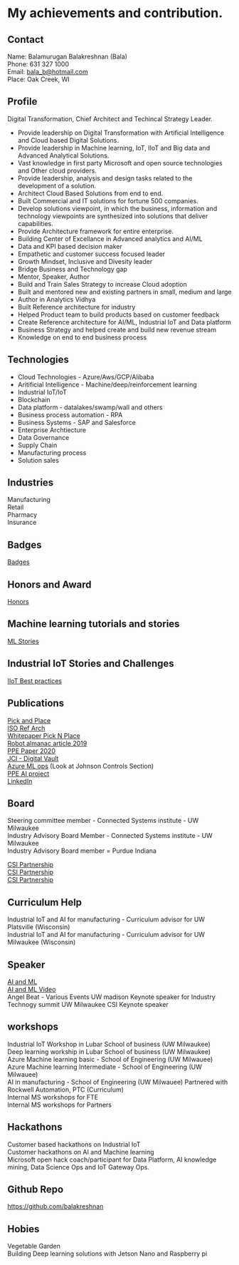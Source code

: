 # My achievements and contribution.

## Contact

Name: Balamurugan Balakreshnan (Bala) <br/>
Phone: 631 327 1000 <br/>
Email: bala_b@hotmail.com <br/>
Place: Oak Creek, WI <br/>

## Profile

Digital Transformation, Chief Architect and Techincal Strategy Leader.<br>

- Provide leadership on Digital Transformation with Artificial Intelligence and Cloud based Digital Solutions.
- Provide leadership in Machine learning, IoT, IIoT and Big data and Advanced Analytical Solutions.
- Vast knowledge in first party Microsoft and open source technologies and Other cloud providers.
- Provide leadership, analysis and design tasks related to the development of a solution.
- Architect Cloud Based Solutions from end to end.
- Built Commercial and IT solutions for fortune 500 companies.
- Develop solutions viewpoint, in which the business, information and technology viewpoints are synthesized into solutions that deliver capabilities.
- Provide Architecture framework for entire enterprise.
- Building Center of Excellance in Advanced analytics and AI/ML
- Data and KPI based decision maker
- Empathetic and customer success focused leader
- Growth Mindset, Inclusive and Divesity leader
- Bridge Business and Technology gap
- Mentor, Speaker, Author
- Build and Train Sales Strategy to increase Cloud adoption
- Built and mentored new and existing partners in small, medium and large
- Author in Analytics Vidhya
- Built Reference architecture for industry
- Helped Product team to build products based on customer feedback
- Create Reference architecture for AI/ML, Industrial IoT and Data platform
- Business Strategy and helped create and build new revenue stream
- Knowledge on end to end business process

## Technologies

- Cloud Technologies - Azure/Aws/GCP/Alibaba
- Aritificial Intelligence - Machine/deep/reinforcement learning
- Industrial IoT/IoT
- Blockchain
- Data platform - datalakes/swamp/wall and others
- Business process automation - RPA 
- Business Systems - SAP and Salesforce
- Enterprise Archtiecture
- Data Governance
- Supply Chain
- Manufacturing process
- Solution sales

## Industries

Manufacturing <br/>
Retail <br/>
Pharmacy <br/>
Insurance <br/>

## Badges

[Badges](https://www.youracclaim.com/users/balamurugan-balakreshnan/badges?sort=-state_updated_at&page=1)

## Honors and Award

[Honors](https://github.com/balakreshnan/balakreshnan.github.io/blob/master/images/appreciationcertificate.jpg)

## Machine learning tutorials and stories

[ML Stories](https://github.com/balakreshnan/balakreshnan.github.io/blob/master/ML/MLStories.md)

## Industrial IoT Stories and Challenges

[IIoT Best practices](https://github.com/balakreshnan/balakreshnan.github.io/blob/master/IoT/IIoTStories.md)

## Publications

[Pick and Place](https://github.com/balakreshnan/AIInManufacturing/blob/master/Pick%20and%20Place%20-%20Microsoft%20Rockwell%20Whitepaper.pdf) <br/>
[ISO Ref Arch](https://github.com/balakreshnan/AIInManufacturing/blob/master/isoRefArch.pdf) <br/>
[Whitepaper Pick N Place](https://github.com/balakreshnan/AIInManufacturing/blob/master/whitepaperpickandplace.md) <br/>
[Robot almanac article 2019](https://github.com/balakreshnan/robotalmanac/blob/master/roboticalmanac2020.md) <br/>
[PPE Paper 2020](https://www.sciencedirect.com/science/article/pii/S2351978920310556) <br/>
[JCI - Digital Vault](https://azure.microsoft.com/en-us/blog/johnson-controls-tackles-a-15b-building-industry-problem-with-azure-cosmos-db/)<br/>
[Azure ML ops](https://gigaom.com/report/delivering-on-the-vision-of-mlops/) (Look at Johnson Controls Section) <br/>
[PPE AI project](https://azure.github.io/Vision-AI-DevKit-Pages/docs/community_project02/) <br/>
[LinkedIn](https://www.linkedin.com/in/balamurugan-balakreshnan/) <br/>

## Board

Steering committee member - Connected Systems institute - UW Milwaukee <br/>
Industry Advisory Board Member - Connected Systems institute - UW Milwaukee <br/>
Industry Advisory Board member = Purdue Indiana <br/>

[CSI Partnership](https://www.jsonline.com/story/news/education/2019/06/24/microsoft-partners-uw-milwaukee-advance-use-smart-tech/1546724001/)<br/>
[CSI Partnership](https://uwm.edu/news/microsoft-corp-president-announces-donation-worth-more-than-1-5-million-to-uw-milwaukees-connected-systems-institute/) <br/>
[CSI Partnership](https://www.bizjournals.com/milwaukee/news/2019/06/25/wisconsin-now-among-top-tier-of-states-where.html) <br/>

## Curriculum Help

Industrial IoT and AI for manufacturing - Curriculum advisor for UW Platsville (Wisconsin) <br/>
Industrial IoT and AI for manufacturing - Curriculum advisor for UW Milwaukee (Wisconsin) <br/>

## Speaker

[AI and ML](https://www.angelbeat.com/microsoft-april-30-virtual-summit/) <br/>
[AI and ML Video](https://www.youtube.com/watch?v=fcPSq91J2yk&list=PLW5Fjy7MTRY74fcCN5Z4S9VvgFuQZunf5&index=12&t=0s) <br/>
Angel Beat - Various Events
UW madison Keynote speaker for Industry Technogy summit
UW Milwaukee CSI Keynote speaker

## workshops

Industrial IoT Workshop in Lubar School of business (UW Milwaukee) <br/>
Deep learning workship in Lubar School of business (UW Milwaukee) <br/>
Azure Machine learning basic - School of Engineering (UW Milwauee) <br/>
Azure Machine learning Intermediate - School of Engineering (UW Milwauee) <br/>
AI in manufacturing - School of Engineering (UW Milwauee) Partnered with Rockwell Automation, PTC (Curriculum) <br/>
Internal MS workshops for FTE <br/>
Internal MS workshops for Partners <br/>

## Hackathons

Customer based hackathons on Industrial IoT <br/>
Customer hackathons on AI and Machine learning <br/>
Microsoft open hack coach/participant for Data Platform, AI knowledge mining, Data Science Ops and IoT Gateway Ops.

## Github Repo

https://github.com/balakreshnan

## Hobies

Vegetable Garden <br/>
Building Deep learning solutions with Jetson Nano and Raspberry pi<br/>